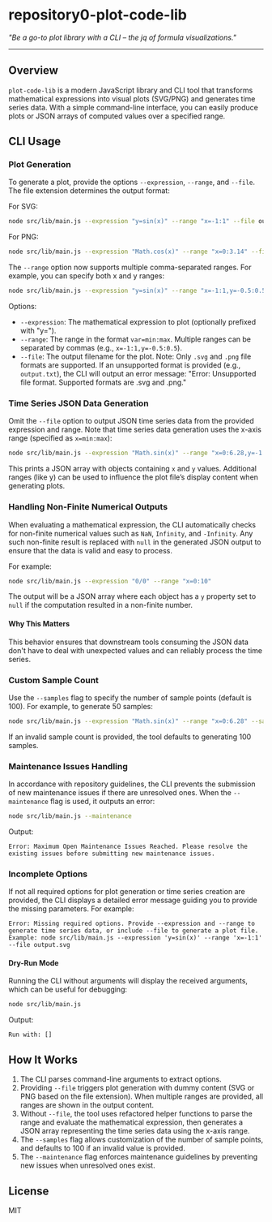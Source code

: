 # repository0-plot-code-lib

_"Be a go-to plot library with a CLI – the jq of formula visualizations."_

---

## Overview

`plot-code-lib` is a modern JavaScript library and CLI tool that transforms mathematical expressions into visual plots (SVG/PNG) and generates time series data. With a simple command-line interface, you can easily produce plots or JSON arrays of computed values over a specified range.

## CLI Usage

### Plot Generation

To generate a plot, provide the options `--expression`, `--range`, and `--file`. The file extension determines the output format:

For SVG:
```bash
node src/lib/main.js --expression "y=sin(x)" --range "x=-1:1" --file output.svg
```

For PNG:
```bash
node src/lib/main.js --expression "Math.cos(x)" --range "x=0:3.14" --file output.png
```

The `--range` option now supports multiple comma-separated ranges. For example, you can specify both x and y ranges:
```bash
node src/lib/main.js --expression "y=sin(x)" --range "x=-1:1,y=-0.5:0.5" --file output.svg
```

Options:
- `--expression`: The mathematical expression to plot (optionally prefixed with "y=").
- `--range`: The range in the format `var=min:max`. Multiple ranges can be separated by commas (e.g., `x=-1:1,y=-0.5:0.5`).
- `--file`: The output filename for the plot. Note: Only `.svg` and `.png` file formats are supported. If an unsupported format is provided (e.g., `output.txt`), the CLI will output an error message: "Error: Unsupported file format. Supported formats are .svg and .png." 

### Time Series JSON Data Generation

Omit the `--file` option to output JSON time series data from the provided expression and range. Note that time series data generation uses the x-axis range (specified as `x=min:max`):
```bash
node src/lib/main.js --expression "Math.sin(x)" --range "x=0:6.28,y=-1:1"
```
This prints a JSON array with objects containing `x` and `y` values. Additional ranges (like y) can be used to influence the plot file’s display content when generating plots.

### Handling Non-Finite Numerical Outputs

When evaluating a mathematical expression, the CLI automatically checks for non-finite numerical values such as `NaN`, `Infinity`, and `-Infinity`. Any such non-finite result is replaced with `null` in the generated JSON output to ensure that the data is valid and easy to process.

For example:
```bash
node src/lib/main.js --expression "0/0" --range "x=0:10"
```
The output will be a JSON array where each object has a `y` property set to `null` if the computation resulted in a non-finite number.

#### Why This Matters

This behavior ensures that downstream tools consuming the JSON data don't have to deal with unexpected values and can reliably process the time series.

### Custom Sample Count

Use the `--samples` flag to specify the number of sample points (default is 100). For example, to generate 50 samples:
```bash
node src/lib/main.js --expression "Math.sin(x)" --range "x=0:6.28" --samples 50
```
If an invalid sample count is provided, the tool defaults to generating 100 samples.

### Maintenance Issues Handling

In accordance with repository guidelines, the CLI prevents the submission of new maintenance issues if there are unresolved ones. When the `--maintenance` flag is used, it outputs an error:
```bash
node src/lib/main.js --maintenance
```
Output:
```
Error: Maximum Open Maintenance Issues Reached. Please resolve the existing issues before submitting new maintenance issues.
```

### Incomplete Options

If not all required options for plot generation or time series creation are provided, the CLI displays a detailed error message guiding you to provide the missing parameters. For example:
```
Error: Missing required options. Provide --expression and --range to generate time series data, or include --file to generate a plot file. Example: node src/lib/main.js --expression 'y=sin(x)' --range 'x=-1:1' --file output.svg
```

#### Dry-Run Mode

Running the CLI without arguments will display the received arguments, which can be useful for debugging:
```bash
node src/lib/main.js
```
Output:
```
Run with: []
```

## How It Works

1. The CLI parses command-line arguments to extract options.
2. Providing `--file` triggers plot generation with dummy content (SVG or PNG based on the file extension). When multiple ranges are provided, all ranges are shown in the output content.
3. Without `--file`, the tool uses refactored helper functions to parse the range and evaluate the mathematical expression, then generates a JSON array representing the time series data using the x-axis range.
4. The `--samples` flag allows customization of the number of sample points, and defaults to 100 if an invalid value is provided.
5. The `--maintenance` flag enforces maintenance guidelines by preventing new issues when unresolved ones exist.

## License

MIT
